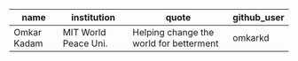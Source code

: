 | name  | institution | quote | github_user |
| --------------- | --------------- | --------------- | --------------- |
| Omkar Kadam | MIT World Peace Uni. | Helping change the world for betterment | omkarkd |




